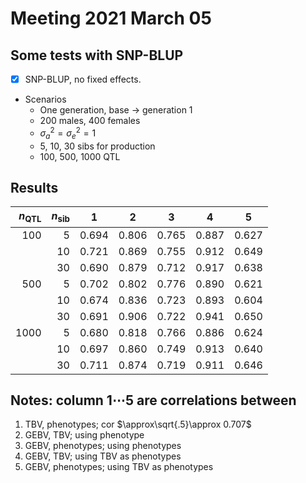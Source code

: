 # Meeting 2021 March 05
## Some tests with SNP-BLUP
- [x] SNP-BLUP, no fixed effects.
- Scenarios
  - One generation, base $\to$ generation 1
  - 200 males, 400 females
  - $\sigma_a^2 = \sigma_e^2 = 1$
  - 5, 10, 30 sibs for production
  - 100, 500, 1000 QTL

## Results
| $n_{\text{QTL}}$ | $n_{\text{sib}}$ | 1 | 2 | 3 | 4 | 5 |
| --: | --: | :--: | :--: | :--: | :--: | :--: |
|  100 |  5 | 0.694 | 0.806 | 0.765 | 0.887 | 0.627 |
|      | 10 | 0.721 | 0.869 | 0.755 | 0.912 | 0.649 |
|      | 30 | 0.690 | 0.879 | 0.712 | 0.917 | 0.638 |
|  500 |  5 | 0.702 | 0.802 | 0.776 | 0.890 | 0.621 |
|      | 10 | 0.674 | 0.836 | 0.723 | 0.893 | 0.604 |
|      | 30 | 0.691 | 0.906 | 0.722 | 0.941 | 0.650 |
| 1000 |  5 | 0.680 | 0.818 | 0.766 | 0.886 | 0.624 |
|      | 10 | 0.697 | 0.860 | 0.749 | 0.913 | 0.640 |
|      | 30 | 0.711 | 0.874 | 0.719 | 0.911 | 0.646 |


## Notes: column $1\cdots 5$ are correlations between
1. TBV, phenotypes; cor $\approx\sqrt{.5}\approx 0.707$
2. GEBV, TBV; using phenotype
3. GEBV, phenotypes; using phenotypes
4. GEBV, TBV; using TBV as phenotypes
5. GEBV, phenotypes; using TBV as phenotypes

## 
